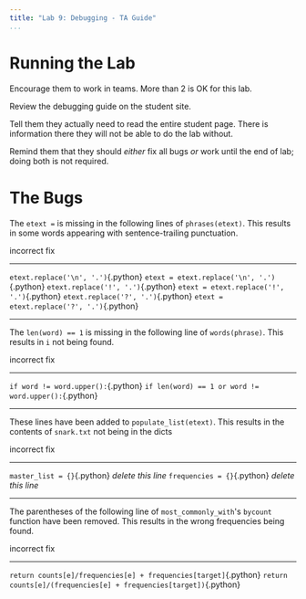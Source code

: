 ```yaml
---
title: "Lab 9: Debugging - TA Guide"
...
```


# Running the Lab

Encourage them to work in teams.  More than 2 is OK for this lab.

Review the debugging guide on the student site.

Tell them they actually need to read the entire student page.  There is information there they will not be able to do the lab without.

Remind them that they should *either* fix all bugs *or* work until the end of lab; doing both is not required.

# The Bugs

The `etext =` is missing in the following lines of `phrases(etext)`.
This results in some words appearing with sentence-trailing punctuation.

incorrect                            fix
------------------------------------ ------------------------------------
`etext.replace('\n', '.')`{.python}  `etext = etext.replace('\n', '.')`{.python}
`etext.replace('!', '.')`{.python}   `etext = etext.replace('!', '.')`{.python}
`etext.replace('?', '.')`{.python}   `etext = etext.replace('?', '.')`{.python}

----

The `len(word) == 1` is missing in the following line of `words(phrase)`.
This results in `i` not being found.

incorrect                            fix
------------------------------------ -----------------------------------------------------
`if word != word.upper():`{.python}  `if len(word) == 1 or word != word.upper():`{.python}



----

These lines have been added to `populate_list(etext)`.
This results in the contents of `snark.txt` not being in the dicts

incorrect                    fix
---------------------------- ---------------------------------------
`master_list = {}`{.python}  *delete this line*
`frequencies = {}`{.python}  *delete this line*



----

The parentheses of the following line of `most_commonly_with`'s `bycount` function have been removed.
This results in the wrong frequencies being found.


incorrect                                                         fix
----------------------------------------------------------------  -----------------------------------------------------
`return counts[e]/frequencies[e] + frequencies[target]`{.python}  `return counts[e]/(frequencies[e] + frequencies[target])`{.python}


